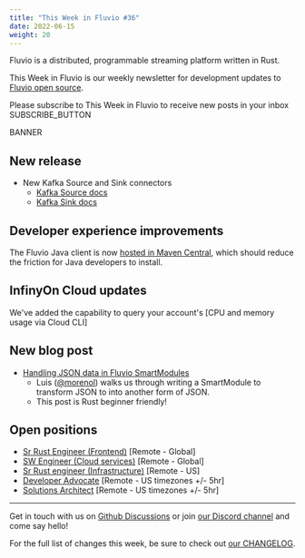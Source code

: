 ```yaml
---
title: "This Week in Fluvio #36"
date: 2022-06-15
weight: 20
---
```

Fluvio is a distributed, programmable streaming platform written in Rust.

This Week in Fluvio is our weekly newsletter for development updates to [Fluvio open source].

Please subscribe to This Week in Fluvio to receive new posts in your inbox
SUBSCRIBE_BUTTON


BANNER

## New release
* New Kafka Source and Sink connectors
  * [Kafka Source docs](/docs/connectors/catalog/inbound/kafka)
  * [Kafka Sink docs](/docs/connectors/catalog/outbound/kafka)

## Developer experience improvements
The Fluvio Java client is now [hosted in Maven Central](https://search.maven.org/artifact/com.infinyon/fluvio), which should reduce the friction for Java developers to install.

## InfinyOn Cloud updates
We've added the capability to query your account's [CPU and memory usage via Cloud CLI]

## New blog post
* [Handling JSON data in Fluvio SmartModules](https://www.infinyon.com/blog/2022/06/smartmodule-json/)
  * Luis ([@morenol](https://github.com/morenol)) walks us through writing a SmartModule to transform JSON to into another form of JSON.
  * This post is Rust beginner friendly!

## Open positions
* [Sr Rust Engineer (Frontend)](https://www.infinyon.com/careers/cloud-ui-engineer-senior-level) [Remote - Global]
* [SW Engineer (Cloud services)](https://www.infinyon.com/careers/cloud-engineer-mid-level) [Remote - Global]
* [Sr Rust engineer (Infrastructure)](https://www.infinyon.com/careers/infrastructure-engineer-senior-level) [Remote - US]
* [Developer Advocate](https://www.infinyon.com/careers/developer-advocate-mid-senior-level) [Remote - US timezones +/- 5hr]
* [Solutions Architect](https://www.infinyon.com/careers/solutions-architect) [Remote - US timezones +/- 5hr]


---

Get in touch with us on [Github Discussions] or join [our Discord channel] and come say hello!

For the full list of changes this week, be sure to check out [our CHANGELOG].

[Fluvio open source]: https://github.com/infinyon/fluvio
[our CHANGELOG]: https://github.com/infinyon/fluvio/blob/master/CHANGELOG.md
[our Discord channel]: https://discordapp.com/invite/bBG2dTz
[Github Discussions]: https://github.com/infinyon/fluvio/discussions
